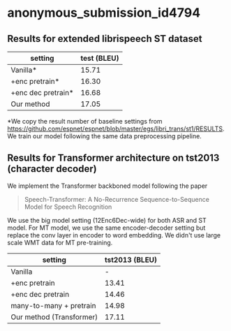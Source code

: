 # anonymous_submission_id4794

## Results for extended librispeech ST dataset
|  setting | test (BLEU) |
| --- | --- |
| Vanilla* | 15.71 |
| +enc pretrain* | 16.30 |
| +enc dec pretrain* | 16.68 |
| Our method | 17.05 |

*We copy the result number of baseline settings from <https://github.com/espnet/espnet/blob/master/egs/libri_trans/st1/RESULTS>. We train our model following the same data preprocessing pipeline.

## Results for Transformer architecture on tst2013 (character decoder)
We implement the Transformer backboned model following the paper 
>Speech-Transformer: A No-Recurrence Sequence-to-Sequence Model for Speech Recognition 

We use the big model setting (12Enc6Dec-wide) for both ASR and ST model. For MT model, we use the same encoder-decoder setting but replace the conv layer in encoder to word embedding. We didn't use large scale WMT data for MT pre-training.

|  setting | tst2013 (BLEU) |
| --- | --- |
| Vanilla | - |
| +enc pretrain | 13.41 |
| +enc dec pretrain | 14.46 |
| many-to-many + pretrain | 14.98 |
| Our method (Transformer) | 17.11 |
